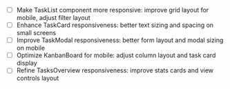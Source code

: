 - [ ] Make TaskList component more responsive: improve grid layout for mobile, adjust filter layout
- [ ] Enhance TaskCard responsiveness: better text sizing and spacing on small screens
- [ ] Improve TaskModal responsiveness: better form layout and modal sizing on mobile
- [ ] Optimize KanbanBoard for mobile: adjust column layout and task card display
- [ ] Refine TasksOverview responsiveness: improve stats cards and view controls layout
